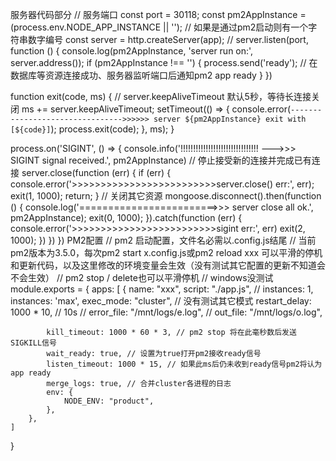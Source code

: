 服务器代码部分
// 服务端口
const port = 30118;
const pm2AppInstance = (process.env.NODE_APP_INSTANCE || ''); // 如果是通过pm2启动则有一个字符串数字编号
const server = http.createServer(app);  // 
server.listen(port, function () {
    console.log(pm2AppInstance, 'server run on:', server.address());
    if (pm2AppInstance !== '') {
        process.send('ready'); // 在数据库等资源连接成功、服务器监听端口后通知pm2 app ready
    }
})

function exit(code, ms) {
    // server.keepAliveTimeout 默认5秒，等待长连接关闭
    ms += server.keepAliveTimeout;
    setTimeout(() => {
        console.error(`-------------------------------->>>>>> server ${pm2AppInstance} exit with [${code}]`);
        process.exit(code);
    }, ms);
}

process.on('SIGINT', () => {
    console.info('!!!!!!!!!!!!!!!!!!!!!!!!!!!!!!! --->>> SIGINT signal received.', pm2AppInstance)
    // 停止接受新的连接并完成已有连接
    server.close(function (err) {
        if (err) {
            console.error('>>>>>>>>>>>>>>>>>>>>>>>>>server.close() err:', err);
            exit(1, 1000);
            return;
        }
        // 关闭其它资源
        mongoose.disconnect().then(function () {
            console.log('========================>>> server close all ok.', pm2AppInstance);
            exit(0, 1000);
        }).catch(function (err) {
            console.error('>>>>>>>>>>>>>>>>>>>>>>>>>sigint err:', err)
            exit(2, 1000);
        })
    })
})
PM2配置
// pm2 启动配置，文件名必需以.config.js结尾
// 当前pm2版本为3.5.0，每次pm2 start x.config.js或pm2 reload xxx 可以平滑的停机和更新代码，以及这里修改的环境变量会生效（没有测试其它配置的更新不知道会不会生效）
// pm2 stop / delete也可以平滑停机
// windows没测试
module.exports = {
    apps: [
        {
            name: "xxx",
            script: "./app.js",
            // instances: 1,
            instances: 'max',
            exec_mode: "cluster",  // 没有测试其它模式
            restart_delay: 1000 * 10, // 10s
            // error_file: "/mnt/logs/e.log",
            // out_file: "/mnt/logs/o.log",

            kill_timeout: 1000 * 60 * 3, // pm2 stop 将在此毫秒数后发送SIGKILL信号
            wait_ready: true, // 设置为true打开pm2接收ready信号 
            listen_timeout: 1000 * 15, // 如果此ms后仍未收到ready信号pm2将认为app ready
            merge_logs: true, // 合并cluster各进程的日志
            env: {
                NODE_ENV: "product",
            },
        },
    ]
}